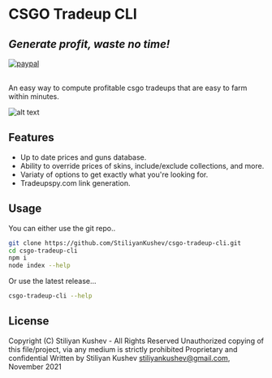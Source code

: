 # CSGO Tradeup CLI
## _Generate profit, waste no time!_
[![paypal](https://www.paypalobjects.com/en_US/i/btn/btn_donateCC_LG.gif)](https://www.paypal.com/donate/?hosted_button_id=GXK6UYPH5SK5C)

\
An easy way to compute profitable csgo tradeups
that are easy to farm within minutes.

![alt text](https://i.imgur.com/hqpV6WO.png)


## Features
- Up to date prices and guns database.
- Ability to override prices of skins, include/exclude collections, and more.
- Variaty of options to get exactly what you're looking for.
- Tradeupspy.com link generation.

## Usage
You can either use the git repo..

```sh
git clone https://github.com/StiliyanKushev/csgo-tradeup-cli.git
cd csgo-tradeup-cli
npm i
node index --help
```

Or use the latest release...

```sh
csgo-tradeup-cli --help
```

## License
Copyright (C) Stiliyan Kushev - All Rights Reserved
Unauthorized copying of this file/project, via any medium is strictly prohibited
Proprietary and confidential
Written by Stiliyan Kushev <stiliyankushev@gmail.com>, November 2021

